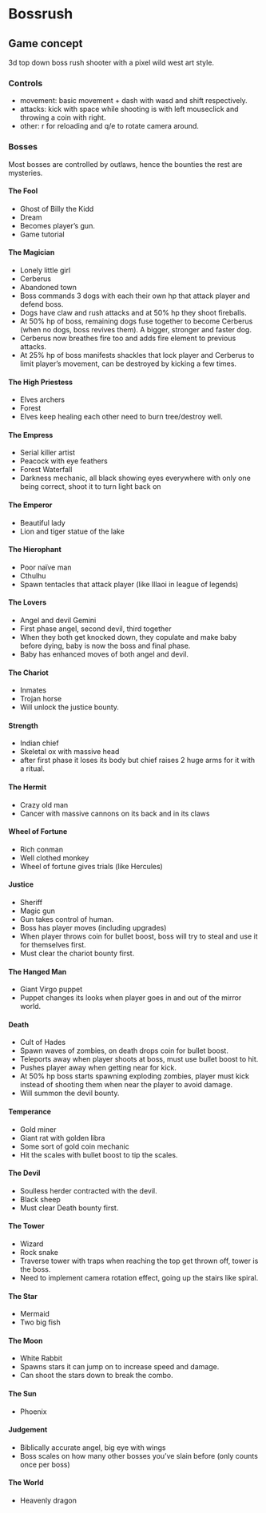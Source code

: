 # Bossrush
## Game concept
3d top down boss rush shooter with a pixel wild west art style.

### Controls
- movement: basic movement + dash with wasd and shift respectively.
- attacks: kick with space while shooting is with left mouseclick and throwing a coin with right.
- other: r for reloading and q/e to rotate camera around.

### Bosses
Most bosses are controlled by outlaws, hence the bounties the rest are mysteries.
#### The Fool
-	Ghost of Billy the Kidd
-	Dream 
-	Becomes player’s gun.
-	Game tutorial
#### The Magician
-	Lonely little girl
-	Cerberus 
-	Abandoned town
-	Boss commands 3 dogs with each their own hp that attack player and defend boss.
-	Dogs have claw and rush attacks and at 50% hp they shoot fireballs.
-	At 50% hp of boss, remaining dogs fuse together to become Cerberus (when no dogs, boss revives them). A bigger, stronger and faster dog.
-	Cerberus now breathes fire too and adds fire element to previous attacks.
-	At 25% hp of boss manifests shackles that lock player and Cerberus to limit player’s movement, can be destroyed by kicking a few times.
#### The High Priestess
-	Elves archers
-	Forest
-	Elves keep healing each other need to burn tree/destroy well.
#### The Empress
-	Serial killer artist
-	Peacock with eye feathers
-	Forest Waterfall
-	Darkness mechanic, all black showing eyes everywhere with only one being correct, shoot it to turn light back on
#### The Emperor
-	Beautiful lady
-	Lion and tiger statue of the lake
#### The Hierophant
-	Poor naïve man
-	Cthulhu
-	Spawn tentacles that attack player (like Illaoi in league of legends)
#### The Lovers
-	Angel and devil Gemini
-	First phase angel, second devil, third together
-	When they both get knocked down, they copulate and make baby before dying, baby is now the boss and final phase.
-	Baby has enhanced moves of both angel and devil.
#### The Chariot
-	Inmates 
-	Trojan horse
-	Will unlock the justice bounty.
#### Strength
-	Indian chief
-	Skeletal ox with massive head
-	after first phase it loses its body but chief raises 2 huge arms for it with a ritual.
#### The Hermit
-	Crazy old man
-	Cancer with massive cannons on its back and in its claws
#### Wheel of Fortune
-	Rich conman
-	Well clothed monkey
-	Wheel of fortune gives trials (like Hercules)
#### Justice
-	Sheriff
-	Magic gun
-	Gun takes control of human.
-	Boss has player moves (including upgrades)
-	When player throws coin for bullet boost, boss will try to steal and use it for themselves first.
-	Must clear the chariot bounty first.
#### The Hanged Man
-	Giant Virgo puppet
-	Puppet changes its looks when player goes in and out of the mirror world.
#### Death
-	Cult of Hades 
-	Spawn waves of zombies, on death drops coin for bullet boost.
-	Teleports away when player shoots at boss, must use bullet boost to hit.
-	Pushes player away when getting near for kick.
-	At 50% hp boss starts spawning exploding zombies, player must kick instead of shooting them when near the player to avoid damage.
-	Will summon the devil bounty.
#### Temperance
-	Gold miner 
-	Giant rat with golden libra
-	Some sort of gold coin mechanic
-	Hit the scales with bullet boost to tip the scales.
#### The Devil
-	Soulless herder contracted with the devil.
-	Black sheep
-	Must clear Death bounty first.
#### The Tower
-	Wizard
-	Rock snake
-	Traverse tower with traps when reaching the top get thrown off, tower is the boss.
-	Need to implement camera rotation effect, going up the stairs like spiral.
#### The Star
-	 Mermaid
-	Two big fish
#### The Moon
-	White Rabbit
-	Spawns stars it can jump on to increase speed and damage.
-	Can shoot the stars down to break the combo.
#### The Sun
-	Phoenix 
#### Judgement
-	Biblically accurate angel, big eye with wings
-	Boss scales on how many other bosses you’ve slain before (only counts once per boss)
#### The World
-	Heavenly dragon
